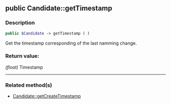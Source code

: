 ## public Candidate::getTimestamp

### Description    

```php
public $Candidate -> getTimestamp ( )
```

Get the timestamp corresponding of the last namming change.    


### Return value:   

*(float)* Timestamp


---------------------------------------

### Related method(s)      

* [Candidate::getCreateTimestamp](../Candidate%20Class/public%20Candidate--getCreateTimestamp.md)    

